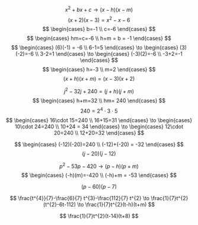 $$
x^{2}+bx+c \to (x-h)(x-m)
$$
$$(x+2)(x-3)=x^{2}-x-6$$
$$
\begin{cases}
b=-1 \\
c=-6
\end{cases}
$$
$$
\begin{cases}
hm=c=-6 \\
h+m = b = -1
\end{cases}
$$
$$
\begin{cases}
(6)(-1) = -6 \\
6-1=5
\end{cases} \to \begin{cases}
(3)(-2)=-6 \\
3-2=1
\end{cases} \to \begin{cases}
(-3)(2)=-6 \\
-3+2=-1
\end{cases}
$$
$$
\begin{cases}
h=-3 \\
m=2
\end{cases}
$$
$$
(x+h)(x+m)=(x-3)(x+2)
$$


$$
j^{2}-32j+240 = (j+h)(j+m)
$$
$$
\begin{cases}
h+m=32 \\
hm= 240
\end{cases}
$$
$$
240=2^{4}\cdot 3 \cdot 5
$$
$$
\begin{cases}
16\cdot 15=240 \\
16+15=31
\end{cases} \to 
\begin{cases}
10\cdot 24=240 \\
10+24 = 34
\end{cases} \to
\begin{cases}
12\cdot 20=240 \\
12+20=32
\end{cases}
$$

$$
\begin{cases}
(-12)(-20)=240 \\
(-12)+(-20) = -32
\end{cases}
$$
$$
(j-20)(j-12)
$$



$$
p^{2}-53p-420 \to (p-h)(p+m)
$$
$$
\begin{cases}
(-h)(m)=-420 \\
(-h)+m = -53
\end{cases}
$$

$$
(p-60)(p-7)
$$

$$
\frac{t^{4}}{7}-\frac{6}{7} t^{3}-\frac{112}{7} t^{2} \to \frac{1}{7}t^{2}(t^{2}-6t-112) \to \frac{1}{7}t^{2}(t-h)(t+m)
$$

$$
\frac{1}{7}t^{2}(t-14)(t+8)
$$
